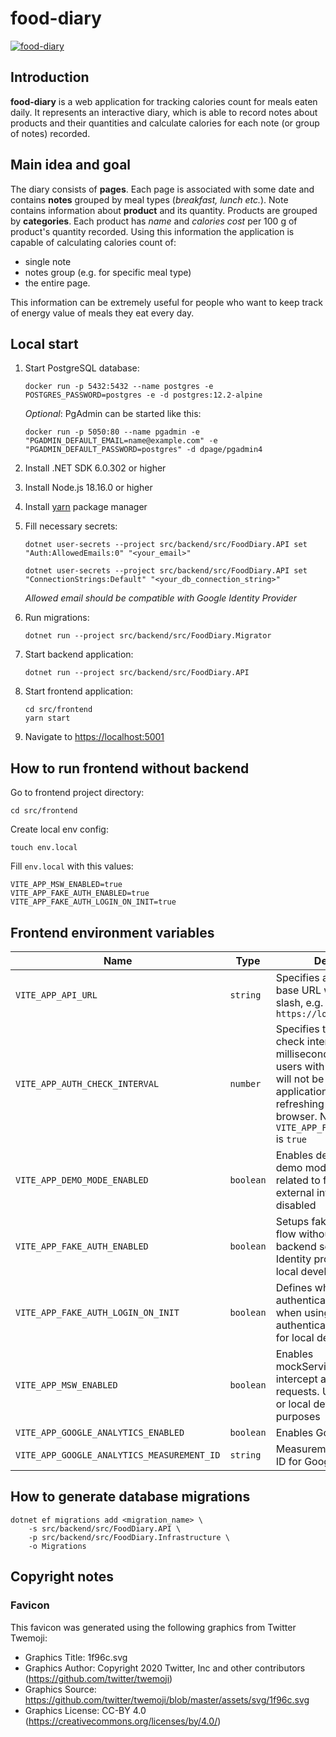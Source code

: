# food-diary

[![food-diary](https://github.com/pkirilin/food-diary/actions/workflows/build.yml/badge.svg?branch=main)](https://github.com/pkirilin/food-diary/actions/workflows/build.yml)

## Introduction

**food-diary** is a web application for tracking calories count for meals eaten daily. It represents an interactive diary, which is able to record notes about products and their quantities and calculate calories for each note (or group of notes) recorded.

## Main idea and goal

The diary consists of **pages**. Each page is associated with some date and contains **notes** grouped by meal types (_breakfast, lunch etc._). Note contains information about **product** and its quantity. Products are grouped by **categories**. Each product has _name_ and _calories cost_ per 100 g of product's quantity recorded. Using this information the application is capable of calculating calories count of:

- single note
- notes group (e.g. for specific meal type)
- the entire page.

This information can be extremely useful for people who want to keep track of energy value of meals they eat every day.

## Local start

1. Start PostgreSQL database:

    ```shell
    docker run -p 5432:5432 --name postgres -e POSTGRES_PASSWORD=postgres -e -d postgres:12.2-alpine
    ```

    _Optional_: PgAdmin can be started like this:

    ```shell
    docker run -p 5050:80 --name pgadmin -e "PGADMIN_DEFAULT_EMAIL=name@example.com" -e "PGADMIN_DEFAULT_PASSWORD=postgres" -d dpage/pgadmin4
    ```

1. Install .NET SDK 6.0.302 or higher

1. Install Node.js 18.16.0 or higher

1. Install [yarn](https://yarnpkg.com/getting-started/install) package manager

1. Fill necessary secrets:

    ```shell
    dotnet user-secrets --project src/backend/src/FoodDiary.API set "Auth:AllowedEmails:0" "<your_email>"

    dotnet user-secrets --project src/backend/src/FoodDiary.API set "ConnectionStrings:Default" "<your_db_connection_string>"
    ```

    _Allowed email should be compatible with Google Identity Provider_

1. Run migrations:

    ```shell
    dotnet run --project src/backend/src/FoodDiary.Migrator
    ```

1. Start backend application:

    ```shell
    dotnet run --project src/backend/src/FoodDiary.API
    ```

1. Start frontend application:

    ```shell
    cd src/frontend
    yarn start
    ```

1. Navigate to <https://localhost:5001>

## How to run frontend without backend

Go to frontend project directory:

```shell
cd src/frontend
```

Create local env config:

```shell
touch env.local
```

Fill `env.local` with this values:

```text
VITE_APP_MSW_ENABLED=true
VITE_APP_FAKE_AUTH_ENABLED=true
VITE_APP_FAKE_AUTH_LOGIN_ON_INIT=true
```

## Frontend environment variables

| Name | Type | Description
|---|---|---
| `VITE_APP_API_URL` | `string` | Specifies a backend API base URL without a trim slash, e.g. `https://localhost:5001`
| `VITE_APP_AUTH_CHECK_INTERVAL` | `number` | Specifies the auth status check interval in milliseconds to ensure that users with expired cookies will not be able to use the application without refreshing the page in the browser. Not used if `VITE_APP_FAKE_AUTH_ENABLED` is `true`
| `VITE_APP_DEMO_MODE_ENABLED` | `boolean` | Enables demo mode. In demo mode, some features related to file system or external integrations are disabled
| `VITE_APP_FAKE_AUTH_ENABLED` | `boolean` | Setups fake authentication flow without using a backend server and OAuth Identity provider. Used for local development
| `VITE_APP_FAKE_AUTH_LOGIN_ON_INIT` | `boolean` | Defines whether the user is authenticated by default when using a fake authentication flow. Used for local development
| `VITE_APP_MSW_ENABLED` | `boolean` | Enables mockServiceWorker to intercept and mock all API requests. Used for testing or local development purposes
| `VITE_APP_GOOGLE_ANALYTICS_ENABLED` | `boolean` | Enables Google Analytics
| `VITE_APP_GOOGLE_ANALYTICS_MEASUREMENT_ID` | `string` | Measurement (data stream) ID for Google Analytics

## How to generate database migrations

```shell
dotnet ef migrations add <migration_name> \
    -s src/backend/src/FoodDiary.API \
    -p src/backend/src/FoodDiary.Infrastructure \
    -o Migrations
```

## Copyright notes

### Favicon

This favicon was generated using the following graphics from Twitter Twemoji:

- Graphics Title: 1f96c.svg
- Graphics Author: Copyright 2020 Twitter, Inc and other contributors (<https://github.com/twitter/twemoji>)
- Graphics Source: <https://github.com/twitter/twemoji/blob/master/assets/svg/1f96c.svg>
- Graphics License: CC-BY 4.0 (<https://creativecommons.org/licenses/by/4.0/>)
